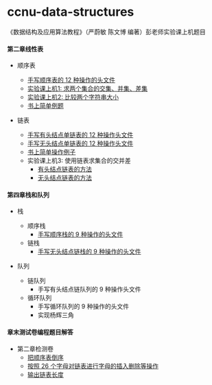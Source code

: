 # ccnu-data-structures
《数据结构及应用算法教程》（严蔚敏 陈文博 编著）彭老师实验课上机题目

#### 第二章线性表

* 顺序表
  * [手写顺序表的 12 种操作的头文件](https://github.com/wwyqianqian/ccnu-data-structures/blob/master/unit2-linear-list/listFunctionHub.h)
  * [实验课上机1: 求两个集合的交集、并集、差集](https://github.com/wwyqianqian/ccnu-data-structures/blob/master/unit2-linear-list/Sequential-list/sets.cpp)
  * [实验课上机2: 比较两个字符串大小](https://github.com/wwyqianqian/ccnu-data-structures/blob/master/unit2-linear-list/Sequential-list/compare.cpp)
  * [书上简单例题](https://github.com/wwyqianqian/ccnu-data-structures/blob/master/unit2-linear-list/Sequential-list/SequentialListFunctionsExample.cpp)

* 链表
  * [手写有头结点单链表的 12 种操作头文件](https://github.com/wwyqianqian/ccnu-data-structures/blob/master/unit2-linear-list/linkedListWithHeadNodeFunctionHub.h)
  * [手写无头结点单链表的 12 种操作头文件](https://github.com/wwyqianqian/ccnu-data-structures/blob/master/unit2-linear-list/linkedListWithoutHeadNodeFunctionHub.h)
  * [书上简单操作例子](https://github.com/wwyqianqian/ccnu-data-structures/blob/master/unit2-linear-list/Linked-list/LinkedListFunctionsExample.c)
  * 实验课上机3: 使用链表求集合的交并差
    * [有头结点链表的方法](https://github.com/wwyqianqian/ccnu-data-structures/blob/master/unit2-linear-list/Linked-list/sets.cpp)
    * [无头结点链表的方法](https://github.com/wwyqianqian/ccnu-data-structures/blob/master/unit2-linear-list/Linked-list/withoutHeadNodeSets.cpp)

#### 第四章栈和队列

* 栈
  * 顺序栈
    * [手写顺序栈的 9 种操作的头文件](https://github.com/wwyqianqian/ccnu-data-structures/blob/master/unit4-stack-queue/stack/Sequential-stack/sequentialStackFunHub.h)
  * 链栈
    * [手写无头结点链栈的 9 种操作的头文件](https://github.com/wwyqianqian/ccnu-data-structures/blob/master/unit4-stack-queue/stack/Linked-stack/linkedStackWithoutHeadFunHub.h)

* 队列
  * 链队列
    * 手写有头结点链队列的 9 种操作头文件
  * 循环队列
    * 手写循环队列的 9 种操作的头文件
    * 实现杨辉三角

#### 章末测试卷编程题目解答

* 第二章检测卷
  * [把顺序表倒序](https://github.com/wwyqianqian/ccnu-data-structures/blob/master/unit2-linear-list/Sequential-list/unit2-reverse.cpp)
  * [按照 26 个字母对链表进行字母的插入删除等操作](https://github.com/wwyqianqian/ccnu-data-structures/blob/master/unit2-linear-list/Linked-list/unit2-26l.cpp)
  * [输出链表长度](https://github.com/wwyqianqian/ccnu-data-structures/blob/master/unit2-linear-list/Linked-list/unit2-count.cpp)